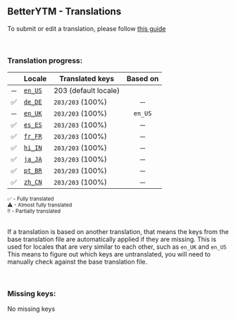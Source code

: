 <!--
    !!!!!!!!!!!!!!!!!!!!!!!!!!!!!!!!!!!!!!!!!!!!!!!!!!!!!!
    !!             THIS IS A GENERATED FILE             !!
    !!    all changes will be overwritten next build    !!
    !! only edit in `src/tools/tr-progress-template.md` !!
    !!!!!!!!!!!!!!!!!!!!!!!!!!!!!!!!!!!!!!!!!!!!!!!!!!!!!!
-->







## BetterYTM - Translations
To submit or edit a translation, please follow [this guide](../../contributing.md#submitting-translations)

<br>

### Translation progress:
| &nbsp; | Locale | Translated keys | Based on |
| :----: | ------ | --------------- | :------: |
| ─ | [`en_US`](./en_US.json) | 203 (default locale) |  |
| ✅ | [`de_DE`](./de_DE.json) | `203/203` (100%) | ─ |
| ─ | [`en_UK`](./en_UK.json) | `203/203` (100%) | `en_US` |
| ✅ | [`es_ES`](./es_ES.json) | `203/203` (100%) | ─ |
| ✅ | [`fr_FR`](./fr_FR.json) | `203/203` (100%) | ─ |
| ✅ | [`hi_IN`](./hi_IN.json) | `203/203` (100%) | ─ |
| ✅ | [`ja_JA`](./ja_JA.json) | `203/203` (100%) | ─ |
| ✅ | [`pt_BR`](./pt_BR.json) | `203/203` (100%) | ─ |
| ✅ | [`zh_CN`](./zh_CN.json) | `203/203` (100%) | ─ |

<sub>
✅ - Fully translated
</sub><br>
<sub>
⚠ - Almost fully translated
</sub><br>
<sub>
‼️ - Partially translated
</sub><br>

<br>

If a translation is based on another translation, that means the keys from the base translation file are automatically applied if they are missing. This is used for locales that are very similar to each other, such as `en_UK` and `en_US`  
This means to figure out which keys are untranslated, you will need to manually check against the base translation file.

<br>

### Missing keys:
No missing keys
